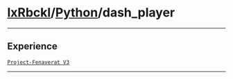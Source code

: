 # [lxRbckl](https://github.com/lxRbckl/lxRbckl/tree/main/README.md)/[Python](https://github.com/lxRbckl/lxRbckl/tree/main/Python)/dash_player

---

## Experience
[`Project-Fenaverat V3`](https://github.com/lxRbckl/Project-Fenaverat/blob/V3/README.md)

---

